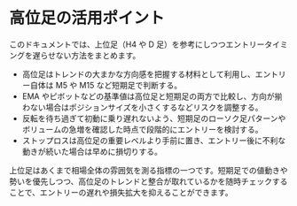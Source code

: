 # 高位足の活用ポイント

このドキュメントでは、上位足（H4 や D 足）を参考にしつつエントリータイミングを遅らせない方法をまとめます。

- 高位足はトレンドの大まかな方向感を把握する材料として利用し、エントリー自体は M5 や M15 など短期足で判断する。
- EMA やピボットなどの基準値は高位足と短期足の両方で比較し、方向が揃わない場合はポジションサイズを小さくするなどリスクを調整する。
- 反転を待ち過ぎて初動に乗り遅れないよう、短期足のローソク足パターンやボリュームの急増を確認した時点で段階的にエントリーを検討する。
- ストップロスは高位足の重要レベルより手前に置き、エントリー後に不利な動きが続いた場合は早めに損切りする。

上位足はあくまで相場全体の雰囲気を測る指標の一つです。短期足での値動きや勢いを優先しつつ、高位足のトレンドと整合が取れているかを随時チェックすることで、エントリーの遅れや損失拡大を抑えることができます。
